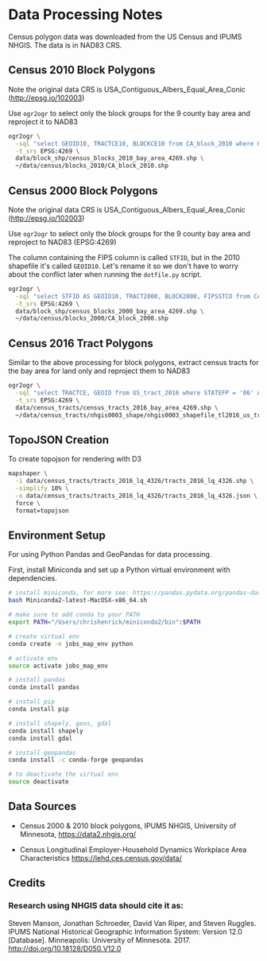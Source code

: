 # Data Processing Notes
Census polygon data was downloaded from the US Census and IPUMS NHGIS. The data is in NAD83 CRS.

## Census 2010 Block Polygons
Note the original data CRS is USA_Contiguous_Albers_Equal_Area_Conic (http://epsg.io/102003)

Use `ogr2ogr` to select only the block groups for the 9 county bay area and reproject it to NAD83

```bash
ogr2ogr \
  -sql "select GEOID10, TRACTCE10, BLOCKCE10 from CA_block_2010 where COUNTYFP10 IN ('001', '013', '041', '055', '075', '081', '085', '095', '097')" \
  -t_srs EPSG:4269 \
  data/block_shp/census_blocks_2010_bay_area_4269.shp \
  ~/data/census/blocks_2010/CA_block_2010.shp
```

## Census 2000 Block Polygons
Note the original data CRS is USA_Contiguous_Albers_Equal_Area_Conic (http://epsg.io/102003)

Use `ogr2ogr` to select only the block groups for the 9 county bay area and reproject to NAD83 (EPSG:4269)

The column containing the FIPS column is called `STFID`, but in the 2010 shapefile it's called `GEOID10`. Let's rename it so we don't have to worry about the conflict later when running the `dotfile.py` script.

```bash
ogr2ogr \
  -sql "select STFID AS GEOID10, TRACT2000, BLOCK2000, FIPSSTCO from CA_block_2000 where FIPSSTCO IN ('06001', '06013', '06041', '06055', '06075', '06081', '06085', '06095', '06097')" \
  -t_srs EPSG:4269 \
  data/block_shp/census_blocks_2000_bay_area_4269.shp \
  ~/data/census/blocks_2000/CA_block_2000.shp
```

## Census 2016 Tract Polygons
Similar to the above processing for block polygons, extract census tracts for the bay area for land only
and reproject them to NAD83

```bash
ogr2ogr \
  -sql "select TRACTCE, GEOID from US_tract_2016 where STATEFP = '06' AND ALAND > 0 AND COUNTYFP IN ('001', '013', '041', '055', '075', '081', '085', '095', '097')" \
  -t_srs EPSG:4269 \
  data/census_tracts/census_tracts_2016_bay_area_4269.shp \
  ~/data/census_tracts/nhgis0003_shape/nhgis0003_shapefile_tl2016_us_tract_2016/US_tract_2016.shp
```

## TopoJSON Creation
To create topojson for rendering with D3

```bash
mapshaper \
  -i data/census_tracts/tracts_2016_lq_4326/tracts_2016_lq_4326.shp \
  -simplify 10% \
  -o data/census_tracts/tracts_2016_lq_4326/tracts_2016_lq_4326.json \
  force \
  format=topojson
```

## Environment Setup
For using Python Pandas and GeoPandas for data processing.

First, install Miniconda and set up a Python virtual environment with dependencies.

```bash
# install miniconda, for more see: https://pandas.pydata.org/pandas-docs/stable/install.html
bash Miniconda2-latest-MacOSX-x86_64.sh

# make sure to add conda to your PATH
export PATH="/Users/chrishenrick/miniconda2/bin":$PATH

# create virtual env
conda create -n jobs_map_env python

# activate env
source activate jobs_map_env

# install pandas
conda install pandas

# install pip
conda install pip

# install shapely, geos, gdal
conda install shapely
conda install gdal

# install geopandas
conda install -c conda-forge geopandas

# to deactivate the virtual env
source deactivate
```

## Data Sources

- Census 2000 & 2010 block polygons, IPUMS NHGIS, University of Minnesota, https://data2.nhgis.org/

- Census Longitudinal Employer-Household Dynamics Workplace Area Characteristics https://lehd.ces.census.gov/data/

## Credits

### Research using NHGIS data should cite it as:
Steven Manson, Jonathan Schroeder, David Van Riper, and Steven Ruggles. IPUMS National Historical Geographic Information   System: Version 12.0 [Database]. Minneapolis: University of Minnesota. 2017. http://doi.org/10.18128/D050.V12.0
